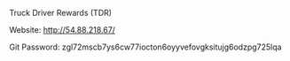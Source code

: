 Truck Driver Rewards (TDR)

Website: http://54.88.218.67/

Git Password: zgl72mscb7ys6cw77iocton6oyyvefovgksitujg6odzpg725lqa
